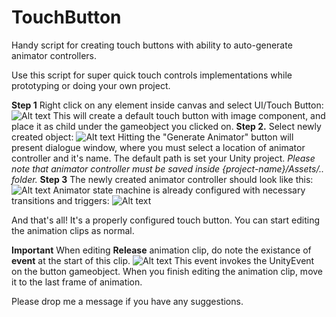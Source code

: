 # TouchButton
Handy script for creating touch buttons with ability to auto-generate animator controllers.

Use this script for super quick touch controls implementations while prototyping or doing your own project.

__Step 1__
  Right click on any element inside canvas and select UI/Touch Button:
  ![Alt text](http://rebound.studio/create_touchButton.png)
  This will create a default touch button with image component, and place it as child under the gameobject you clicked on.
__Step 2.__
  Select newly created object:
  ![Alt text](http://rebound.studio/generate_prompt.png "Press button!")
  Hitting the "Generate Animator" button will present dialogue window, where you must select a location of animator
  controller and it's name. The default path is set your Unity project.
  _Please note that animator controller must be saved inside {project-name}/Assets/.. folder._
__Step 3__
  The newly created animator controller should look like this:
  ![Alt text](http://rebound.studio/generate_prompt.png "Receive bacon!")
  Animator state machine is already configured with necessary transitions and triggers:
  ![Alt text](http://rebound.studio/controllerView.png)
  
And that's all! It's a properly configured touch button. You can start editing the animation clips as normal.

__Important__
  When editing __Release__ animation clip, do note the existance of __event__ at the start of this clip.
  ![Alt text](http://rebound.studio/animationEvent.png)
  This event invokes the UnityEvent on the button gameobject. When you finish editing the animation clip, move it to the
  last frame of animation.
  
Please drop me a message if you have any suggestions.
